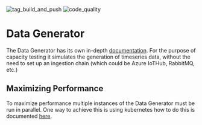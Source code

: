 ![tag_build_and_push](https://github.com/crate/ts-data-generator/workflows/tag_build_and_push/badge.svg?branch=master) ![code_quality](https://github.com/crate/ts-data-generator/workflows/code_quality/badge.svg)

# Data Generator

The Data Generator has its own in-depth [documentation](DATA_GENERATOR.md).
For the purpose of capacity testing it simulates the generation of timeseries
data, without the need to set up an ingestion chain (which could be Azure IoTHub, RabbitMQ, etc.)

## Maximizing Performance

To maximize performance multiple instances of the Data Generator must be run in parallel. One way to achieve this is using kubernetes how to do this is documented [here](KUBERNETES.md).

